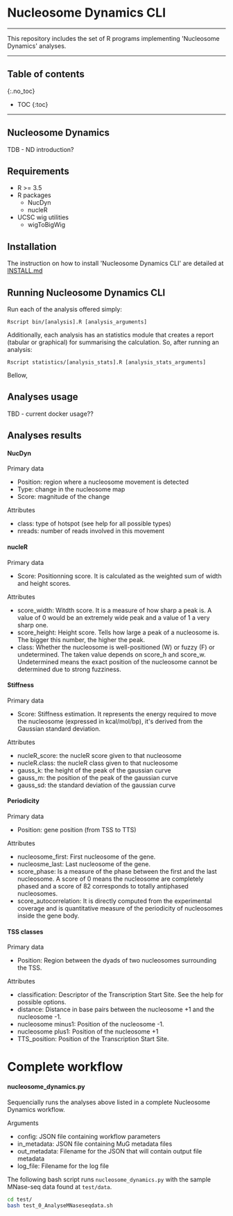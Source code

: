 # Nucleosome Dynamics CLI
------------ 

This repository includes the set of R programs implementing 'Nucleosome Dynamics' analyses. 


----

## Table of contents
{:.no_toc}

- TOC
{:toc}

----

## Nucleosome Dynamics

TDB - ND introduction?

## Requirements

* R >= 3.5
* R packages
    -  NucDyn
    -  nucleR
* UCSC wig utilities
    - wigToBigWig

## Installation

The instruction on how to install 'Nucleosome Dynamics CLI' are detailed at [INSTALL.md](INSTALL.md)

## Running Nucleosome Dynamics CLI

Run each of the analysis offered simply:

```
Rscript bin/[analysis].R [analysis_arguments]
```

Additionally, each analysis has an statistics module that creates a report (tabular or graphical) for summarising the calculation. So, after running an analysis:

```
Rscript statistics/[analysis_stats].R [analysis_stats_arguments]
```

Bellow, 

## Analyses usage

TBD - current docker usage??

## Analyses results

#### NucDyn

Primary data
* Position: region where a nucleosome movement is detected
* Type: change in the nucleosome map
* Score: magnitude of the change

Attributes
* class: type of hotspot (see help for all possible types)
* nreads: number of reads involved in this movement


#### nucleR

Primary data
* Score: Positionning score. It is calculated as the weighted sum of width and height scores.

Attributes
* score_width: Witdth score. It is a measure of how sharp a peak is. A value of 0 would be an extremely wide peak and a value of 1 a very sharp one.
* score_height: Height score. Tells how large a peak of a nucleosome is. The bigger this number, the higher the peak.
* class: Whether the nucleosome is well-positioned (W) or fuzzy (F) or undetermined. The taken value depends on score_h and score_w. Undetermined means the exact position of the nucleosome cannot be determined due to strong fuzziness.


#### Stiffness

Primary data
* Score: Stiffness estimation. It represents the energy required to move the nucleosome (expressed in kcal/mol/bp), it's derived from the Gaussian standard deviation.

Attributes
* nucleR_score: the nucleR score given to that nucleosome
* nucleR.class: the nucleR class given to that nucleosome
* gauss_k: the height of the peak of the gaussian curve
* gauss_m: the position of the peak of the gaussian curve
* gauss_sd: the standard deviation of the gaussian curve


#### Periodicity

Primary data
* Position: gene position (from TSS to TTS) 

Attributes
* nucleosome_first: First nucleosome of the gene.
* nucleosme_last: Last nucleosome of the gene.
* score_phase: Is a measure of the phase between the first and the last nucleosome. A score of 0 means the nucleosome are completely phased and a score of 82 corresponds to totally antiphased nucleosomes.
* score_autocorrelation: It is directly computed from the experimental coverage and is quantitative measure of the periodicity of nucleosomes inside the gene body.


#### TSS classes

Primary data
* Position: Region between the dyads of two nucleosomes surrounding the TSS.

Attributes
* classification: Descriptor of the Transcription Start Site. See the help for possible options.
* distance: Distance in base pairs between the nucleosome +1 and the nucleosome -1.
* nucleosome minus1: Position of the nucleosome -1.
* nucleosome plus1: Position of the nucleosome +1
* TTS_position: Position of the Transcription Start Site.

# Complete workflow

#### nucleosome_dynamics.py

Sequencially runs the analyses above listed in a complete Nucleosome Dynamics workflow.

Arguments
* config: JSON file containing workflow parameters
* in_metadata: JSON file containing MuG metadata files
* out_metadata: Filename for the JSON that will contain output file metadata
* log_file: Filename for the log file

The following bash script runs `nucleosome_dynamics.py` with the sample MNase-seq data found at `test/data`. 
```sh
cd test/
bash test_0_AnalyseMNaseseqdata.sh 
```

